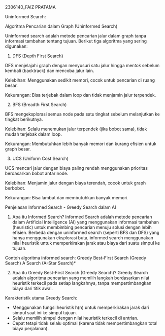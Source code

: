 2306140_FAIZ PRATAMA

Uninformed Search:

Algoritma Pencarian dalam Graph (Uninformed Search)

Uninformed search adalah metode pencarian jalur dalam graph tanpa informasi tambahan tentang tujuan. Berikut tiga algoritma yang sering digunakan:

1. DFS (Depth First Search)

DFS menjelajahi graph dengan menyusuri satu jalur hingga mentok sebelum kembali (backtrack) dan mencoba jalur lain.

Kelebihan: Menggunakan sedikit memori, cocok untuk pencarian di ruang besar.

Kekurangan: Bisa terjebak dalam loop dan tidak menjamin jalur terpendek.


2. BFS (Breadth First Search)

BFS mengeksplorasi semua node pada satu tingkat sebelum melanjutkan ke tingkat berikutnya.

Kelebihan: Selalu menemukan jalur terpendek (jika bobot sama), tidak mudah terjebak dalam loop.

Kekurangan: Membutuhkan lebih banyak memori dan kurang efisien untuk graph besar.


3. UCS (Uniform Cost Search)

UCS mencari jalur dengan biaya paling rendah menggunakan prioritas berdasarkan bobot antar node.

Kelebihan: Menjamin jalur dengan biaya terendah, cocok untuk graph berbobot.

Kekurangan: Bisa lambat dan membutuhkan banyak memori.



Penjelasan Informed Search - Greedy Search dalam AI

1. Apa itu Informed Search?
Informed Search adalah metode pencarian dalam Artificial Intelligence (AI) yang menggunakan informasi tambahan (heuristic) untuk membimbing pencarian menuju solusi dengan lebih efisien. Berbeda dengan uninformed search (seperti BFS dan DFS) yang hanya menggunakan eksplorasi buta, informed search menggunakan nilai heuristik untuk memperkirakan jarak atau biaya dari suatu simpul ke tujuan.

Contoh algoritma informed search:
Greedy Best-First Search (Greedy Search)
A Search (A-Star Search)*

2. Apa itu Greedy Best-First Search (Greedy Search)?
Greedy Search adalah algoritma pencarian yang memilih langkah berdasarkan nilai heuristik terkecil pada setiap langkahnya, tanpa mempertimbangkan biaya dari titik awal.

Karakteristik utama Greedy Search:
- Menggunakan fungsi heuristik h(n) untuk memperkirakan jarak dari simpul saat ini ke simpul tujuan.
- Selalu memilih simpul dengan nilai heuristik terkecil di antrian.
- Cepat tetapi tidak selalu optimal (karena tidak mempertimbangkan total biaya perjalanan).
